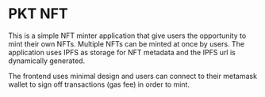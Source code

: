 # PKT NFT

This is a simple NFT minter application that give users the opportunity to mint their own NFTs. Multiple NFTs can be minted at once by users. The application uses IPFS as storage for NFT metadata and the IPFS url is dynamically generated.

The frontend uses minimal design and users can connect to their metamask wallet to sign off transactions (gas fee) in order to mint.